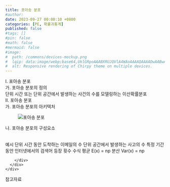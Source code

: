 ```yaml
---
title: 포아송 분포
#author: 
date: 2023-09-27 00:00:10 +0800
categories: [PE, 확률과통계]
published: false
#tags: []
#pin: false
#math: false
#mermaid: false
#image:
#  path: /commons/devices-mockup.png
#  lqip: data:image/webp;base64,UklGRpoAAABXRUJQVlA4WAoAAAAQAAAADwAABwAAQUxQSDIAAAARL0AmbZurmr57yyIiqE8oiG0bejIYEQTgqiDA9vqnsUSI6H+oAERp2HZ65qP/VIAWAFZQOCBCAAAA8AEAnQEqEAAIAAVAfCWkAALp8sF8rgRgAP7o9FDvMCkMde9PK7euH5M1m6VWoDXf2FkP3BqV0ZYbO6NA/VFIAAAA
#  alt: Responsive rendering of Chirpy theme on multiple devices.
---
```


<div class="post-wrap">
  <div class="para">
    <div class="para-title">
      I. 포아송 분포
    </div>
    <div class="para-cntnt">
      <div class="para">
        <div class="para-title">
          가. 포아송 분포의 정의
        </div>
        <div class="para-cntnt">
            단위 시간 또는 단위 공간에서 발생하는 사건의 수를 모델링하는 이산확률분포
        </div>
      </div>
    </div>
  </div>
  
  <div class="para">
    <div class="para-title">
      II. 포아송 분포
    </div>
    <div class="para-cntnt">
      <div class="para">
        <div class="para-title">
          가. 포아송 분포의 아키텍처
        </div>
        <div class="para-cntnt">
          <figure class="post-figure">
            <img src="/assets/img/posts/포아송-분포.png" alt="포아송 분포">
<!--            <figcaption>Source: Unveiling the Metaverse: Exploring Emerging Trends, Multifaceted Perspectives, and Future Challenges</figcaption>-->
          </figure>
        </div>
      </div>
      <div class="para">
        <div class="para-title">
          나. 포아송 분포의 구성요소
        </div>
        <div class="para-cntnt">
          <table class="post-table">
          </table>
          예시
  단위 시간 동안 도착하는 이메일의 수
  단위 공간에서 발생하는 사고의 수
  특정 기간 동안 인터넷에서의 검색어 등장 횟수
수식
  평균 E(x) = np
  분산 Var(x) = np

        </div>
      </div>
    </div>
  </div>

  <div class="refr-wrap">
    <div class="refr-title">
        참고자료
    </div>
    <ol class="refr-list">
    <!--    <li>(나현식, 최대선) <a target="_blank" href="https://scienceon.kisti.re.kr/commons/util/originalView.do?cn=JAKO202225948430499&oCn=JAKO202225948430499&dbt=JAKO&journal=NJOU00291864">메타버스 보안 위협 요소 및 대응 방안 검토</a></li>-->
    <!--    <li>(M. Uddin, S. Manickam, H. Ullah, M. Obaidat and A. Dandoush) <a target="_blank" href="https://ieeexplore.ieee.org/abstract/document/10138386">Unveiling the Metaverse: Exploring Emerging Trends, Multifaceted Perspectives, and Future Challenges</a></li>-->
    </ol>
  </div>
</div>
